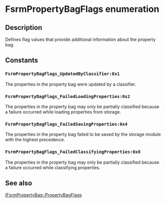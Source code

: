 # FsrmPropertyBagFlags enumeration

## Description

Defines flag values that provide additional information about the property bag.

## Constants

### `FsrmPropertyBagFlags_UpdatedByClassifier:0x1`

The properties in the property bag were updated by a classifier.

### `FsrmPropertyBagFlags_FailedLoadingProperties:0x2`

The properties in the property bag may only be partially classified because a failure occurred while loading properties from storage.

### `FsrmPropertyBagFlags_FailedSavingProperties:0x4`

The properties in the property bag failed to be saved by the storage module with the highest precedence.

### `FsrmPropertyBagFlags_FailedClassifyingProperties:0x8`

The properties in the property bag may only be partially classified because a failure occurred while classifying properties.

## See also

[IFsrmPropertyBag::PropertyBagFlags](https://learn.microsoft.com/previous-versions/windows/desktop/api/fsrmpipeline/nf-fsrmpipeline-ifsrmpropertybag-get_propertybagflags)